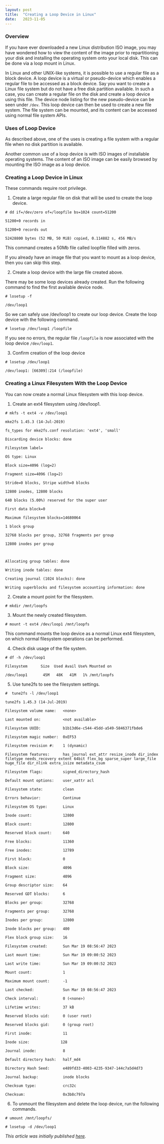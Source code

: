 ```yaml
---
layout: post
title:  "Creating a Loop Device in Linux"
date:   2023-11-05
---
```

### Overview
If you have ever downloaded a new Linux distribution ISO image, you may have wondered how to view the content of the image prior to repartitioning your disk and installing the operating system onto your local disk. This can be done via a loop mount in Linux.

In Linux and other UNIX-like systems, it is possible to use a regular file as a block device. A loop device is a virtual or pseudo-device which enables a regular file to be accessed as a block device. Say you want to create a Linux file system but do not have a free disk partition available. In such a case, you can create a regular file on the disk and create a loop device using this file. The device node listing for the new pseudo-device can be seen under `/dev`. This loop device can then be used to create a new file system. The file system can be mounted, and its content can be accessed using normal file system APIs.



### Uses of Loop Device
As described above, one of the uses is creating a file system with a regular file when no disk partition is available.

Another common use of a loop device is with ISO images of installable operating systems. The content of an ISO image can be easily browsed by mounting the ISO image as a loop device.



### Creating a Loop Device in Linux
These commands require root privilege.

1. Create a large regular file on disk that will be used to create the loop device.

```
# dd if=/dev/zero of=/loopfile bs=1024 count=51200

51200+0 records in

51200+0 records out

52428800 bytes (52 MB, 50 MiB) copied, 0.114882 s, 456 MB/s
```

This command creates a 50Mb file called loopfile filled with zeros.

If you already have an image file that you want to mount as a loop device, then you can skip this step.


2. Create a loop device with the large file created above.

There may be some loop devices already created. Run the following command to find the first available device node.

```
# losetup -f

/dev/loop1
```

So we can safely use /dev/loop1 to create our loop device. Create the loop device with the following command.

```
# losetup /dev/loop1 /loopfile
```

If you see no errors, the regular file `/loopfile` is now associated with the loop device `/dev/loop1`.


3. Confirm creation of the loop device

```
# losetup /dev/loop1

/dev/loop1: [66309]:214 (/loopfile)
```



### Creating a Linux Filesystem With the Loop Device
You can now create a normal Linux filesystem with this loop device.

1. Create an ext4 filesystem using /dev/loop1.

```
# mkfs -t ext4 -v /dev/loop1

mke2fs 1.45.3 (14-Jul-2019)

fs_types for mke2fs.conf resolution: 'ext4', 'small'

Discarding device blocks: done                            

Filesystem label=

OS type: Linux

Block size=4096 (log=2)

Fragment size=4096 (log=2)

Stride=0 blocks, Stripe width=0 blocks

12800 inodes, 12800 blocks

640 blocks (5.00%) reserved for the super user

First data block=0

Maximum filesystem blocks=14680064

1 block group

32768 blocks per group, 32768 fragments per group

12800 inodes per group



Allocating group tables: done                            

Writing inode tables: done                            

Creating journal (1024 blocks): done

Writing superblocks and filesystem accounting information: done
```


2. Create a mount point for the filesystem.

```
# mkdir /mnt/loopfs
```


3. Mount the newly created filesystem.

```
# mount -t ext4 /dev/loop1 /mnt/loopfs
```
This command mounts the loop device as a normal Linux ext4 filesystem, on which normal filesystem operations can be performed.


4. Check disk usage of the file system.

```
# df -h /dev/loop1

Filesystem      Size  Used Avail Use% Mounted on

/dev/loop1       45M   48K   41M   1% /mnt/loopfs
```

5. Use tune2fs to see the filesystem settings.

```
#  tune2fs -l /dev/loop1

tune2fs 1.45.3 (14-Jul-2019)

Filesystem volume name:   <none>

Last mounted on:          <not available>

Filesystem UUID:          b1b13d6e-c544-45dd-a549-5846371fbde6

Filesystem magic number:  0xEF53

Filesystem revision #:    1 (dynamic)

Filesystem features:      has_journal ext_attr resize_inode dir_index filetype needs_recovery extent 64bit flex_bg sparse_super large_file huge_file dir_nlink extra_isize metadata_csum

Filesystem flags:         signed_directory_hash 

Default mount options:    user_xattr acl

Filesystem state:         clean

Errors behavior:          Continue

Filesystem OS type:       Linux

Inode count:              12800

Block count:              12800

Reserved block count:     640

Free blocks:              11360

Free inodes:              12789

First block:              0

Block size:               4096

Fragment size:            4096

Group descriptor size:    64

Reserved GDT blocks:      6

Blocks per group:         32768

Fragments per group:      32768

Inodes per group:         12800

Inode blocks per group:   400

Flex block group size:    16

Filesystem created:       Sun Mar 19 08:56:47 2023

Last mount time:          Sun Mar 19 09:00:52 2023

Last write time:          Sun Mar 19 09:00:52 2023

Mount count:              1

Maximum mount count:      -1

Last checked:             Sun Mar 19 08:56:47 2023

Check interval:           0 (<none>)

Lifetime writes:          37 kB

Reserved blocks uid:      0 (user root)

Reserved blocks gid:      0 (group root)

First inode:              11

Inode size:              128

Journal inode:            8

Default directory hash:   half_md4

Directory Hash Seed:      e489fd33-4003-4235-9347-144c7a5d4d73

Journal backup:           inode blocks

Checksum type:            crc32c

Checksum:                 0x3b8c797a
```


6. To unmount the filesystem and delete the loop device, run the following commands.

```
# umount /mnt/loopfs/

# losetup -d /dev/loop1
```



*This article was initially published [here](https://dzone.com/articles/loop-device-in-linux).*
